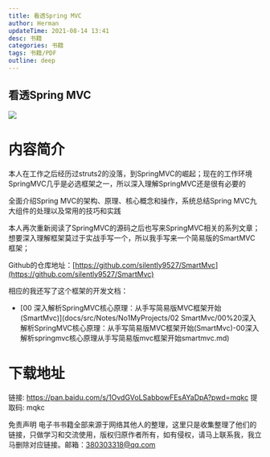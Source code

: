 ```yaml
---
title: 看透Spring MVC
author: Herman
updateTime: 2021-08-14 13:41
desc: 书籍
categories: 书籍
tags: 书籍/PDF
outline: deep
---
```



## 看透Spring MVC

![](https://cdn.jsdelivr.net/gh/silently9527/images//008i3skNgy1guamhskvuaj607i0amdfv02.jpg)

# 内容简介

本人在工作之后经历过struts2的没落，到SpringMVC的崛起；现在的工作环境SpringMVC几乎是必选框架之一，所以深入理解SpringMVC还是很有必要的

全面介绍Spring MVC的架构、原理、核心概念和操作，系统总结Spring MVC九大组件的处理以及常用的技巧和实践

本人再次重新阅读了SpringMVC的源码之后也写来SpringMVC相关的系列文章；想要深入理解框架莫过于实战手写一个，所以我手写来一个简易版的SmartMVC框架；

Github的仓库地址：[https://github.com/silently9527/SmartMvc](https://github.com/silently9527/SmartMvc)

相应的我还写了这个框架的开发文档：

* [00 深入解析SpringMVC核心原理：从手写简易版MVC框架开始(SmartMvc)](docs/src/Notes/No1MyProjects/02 SmartMvc/00%20深入解析SpringMVC核心原理：从手写简易版MVC框架开始(SmartMvc)-00深入解析springmvc核心原理从手写简易版mvc框架开始smartmvc.md)


# 下载地址
链接: https://pan.baidu.com/s/1OvdGVoLSabbowFEsAYaDpA?pwd=mqkc 提取码: mqkc


免责声明
电子书书籍全部来源于网络其他人的整理，这里只是收集整理了他们的链接，只做学习和交流使用，版权归原作者所有，如有侵权，请马上联系我，我立马删除对应链接。邮箱：380303318@qq.com


